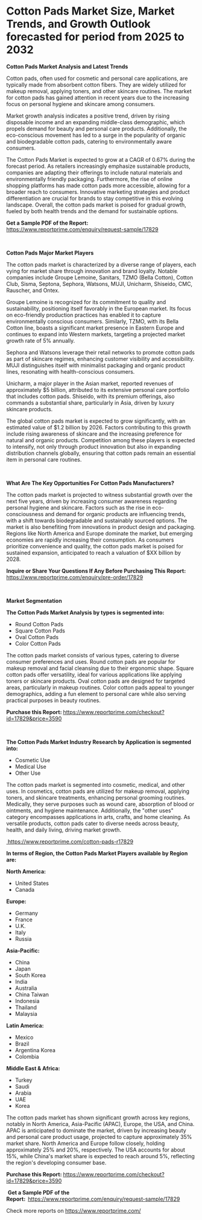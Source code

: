<p><h1>Cotton Pads Market Size, Market Trends, and Growth Outlook forecasted for period from 2025 to 2032</h1></p><p><strong>Cotton Pads Market Analysis and Latest Trends</strong></p>
<p><p>Cotton pads, often used for cosmetic and personal care applications, are typically made from absorbent cotton fibers. They are widely utilized for makeup removal, applying toners, and other skincare routines. The market for cotton pads has gained attention in recent years due to the increasing focus on personal hygiene and skincare among consumers.</p><p>Market growth analysis indicates a positive trend, driven by rising disposable income and an expanding middle-class demographic, which propels demand for beauty and personal care products. Additionally, the eco-conscious movement has led to a surge in the popularity of organic and biodegradable cotton pads, catering to environmentally aware consumers.</p><p>The Cotton Pads Market is expected to grow at a CAGR of 0.67% during the forecast period. As retailers increasingly emphasize sustainable products, companies are adapting their offerings to include natural materials and environmentally friendly packaging. Furthermore, the rise of online shopping platforms has made cotton pads more accessible, allowing for a broader reach to consumers. Innovative marketing strategies and product differentiation are crucial for brands to stay competitive in this evolving landscape. Overall, the cotton pads market is poised for gradual growth, fueled by both health trends and the demand for sustainable options.</p></p>
<p><strong>Get a Sample PDF of the Report:&nbsp;</strong> <a href="https://www.reportprime.com/enquiry/request-sample/17829?utm_campaign=2308&utm_medium=2&utm_source=Github&utm_content=ia&utm_term=18032025&utm_id=cotton-pads">https://www.reportprime.com/enquiry/request-sample/17829</a></p>
<p>&nbsp;</p>
<p><strong>Cotton Pads Major Market Players</strong></p>
<p><p>The cotton pads market is characterized by a diverse range of players, each vying for market share through innovation and brand loyalty. Notable companies include Groupe Lemoine, Sanitars, TZMO (Bella Cotton), Cotton Club, Sisma, Septona, Sephora, Watsons, MUJI, Unicharm, Shiseido, CMC, Rauscher, and Ontex.</p><p>Groupe Lemoine is recognized for its commitment to quality and sustainability, positioning itself favorably in the European market. Its focus on eco-friendly production practices has enabled it to capture environmentally conscious consumers. Similarly, TZMO, with its Bella Cotton line, boasts a significant market presence in Eastern Europe and continues to expand into Western markets, targeting a projected market growth rate of 5% annually.</p><p>Sephora and Watsons leverage their retail networks to promote cotton pads as part of skincare regimes, enhancing customer visibility and accessibility. MUJI distinguishes itself with minimalist packaging and organic product lines, resonating with health-conscious consumers.</p><p>Unicharm, a major player in the Asian market, reported revenues of approximately $5 billion, attributed to its extensive personal care portfolio that includes cotton pads. Shiseido, with its premium offerings, also commands a substantial share, particularly in Asia, driven by luxury skincare products.</p><p>The global cotton pads market is expected to grow significantly, with an estimated value of $1.2 billion by 2026. Factors contributing to this growth include rising awareness of skincare and the increasing preference for natural and organic products. Competition among these players is expected to intensify, not only through product innovation but also in expanding distribution channels globally, ensuring that cotton pads remain an essential item in personal care routines.</p></p>
<p>&nbsp;</p>
<p><strong>What Are The Key Opportunities For Cotton Pads Manufacturers?</strong></p>
<p><p>The cotton pads market is projected to witness substantial growth over the next five years, driven by increasing consumer awareness regarding personal hygiene and skincare. Factors such as the rise in eco-consciousness and demand for organic products are influencing trends, with a shift towards biodegradable and sustainably sourced options. The market is also benefiting from innovations in product design and packaging. Regions like North America and Europe dominate the market, but emerging economies are rapidly increasing their consumption. As consumers prioritize convenience and quality, the cotton pads market is poised for sustained expansion, anticipated to reach a valuation of $XX billion by 2028.</p></p>
<p><strong>Inquire or Share Your Questions If Any Before Purchasing This Report:</strong> <a href="https://www.reportprime.com/enquiry/pre-order/17829?utm_campaign=2308&utm_medium=2&utm_source=Github&utm_content=ia&utm_term=18032025&utm_id=cotton-pads">https://www.reportprime.com/enquiry/pre-order/17829</a></p>
<p>&nbsp;</p>
<p><strong>Market Segmentation</strong></p>
<p><strong>The Cotton Pads Market Analysis by types is segmented into:</strong></p>
<p><ul><li>Round Cotton Pads</li><li>Square Cotton Pads</li><li>Oval Cotton Pads</li><li>Color Cotton Pads</li></ul></p>
<p><p>The cotton pads market consists of various types, catering to diverse consumer preferences and uses. Round cotton pads are popular for makeup removal and facial cleansing due to their ergonomic shape. Square cotton pads offer versatility, ideal for various applications like applying toners or skincare products. Oval cotton pads are designed for targeted areas, particularly in makeup routines. Color cotton pads appeal to younger demographics, adding a fun element to personal care while also serving practical purposes in beauty routines.</p></p>
<p><strong>Purchase this Report:&nbsp;</strong><a href="https://www.reportprime.com/checkout?id=17829&price=3590&utm_campaign=2308&utm_medium=2&utm_source=Github&utm_content=ia&utm_term=18032025&utm_id=cotton-pads">https://www.reportprime.com/checkout?id=17829&price=3590</a></p>
<p>&nbsp;</p>
<p><strong>The Cotton Pads Market Industry Research by Application is segmented into:</strong></p>
<p><ul><li>Cosmetic Use</li><li>Medical Use</li><li>Other Use</li></ul></p>
<p><p>The cotton pads market is segmented into cosmetic, medical, and other uses. In cosmetics, cotton pads are utilized for makeup removal, applying toners, and skincare treatments, enhancing personal grooming routines. Medically, they serve purposes such as wound care, absorption of blood or ointments, and hygiene maintenance. Additionally, the "other uses" category encompasses applications in arts, crafts, and home cleaning. As versatile products, cotton pads cater to diverse needs across beauty, health, and daily living, driving market growth.</p></p>
<p><a href="https://www.reportprime.com/cotton-pads-r17829?utm_campaign=2308&utm_medium=2&utm_source=Github&utm_content=ia&utm_term=18032025&utm_id=cotton-pads">&nbsp;https://www.reportprime.com/cotton-pads-r17829</a></p>
<p><strong>In terms of Region, the Cotton Pads Market Players available by Region are:</strong></p>
<p>
    <p> <strong> North America: </strong>
        <ul>
            <li>United States</li>
            <li>Canada</li>
        </ul>
        </p> 
    <p> <strong> Europe: </strong>
        <ul>
            <li>Germany</li>
            <li>France</li>
            <li>U.K.</li>
            <li>Italy</li>
            <li>Russia</li>
        </ul>
        </p> 
    <p> <strong> Asia-Pacific: </strong>
        <ul>
            <li>China</li>
            <li>Japan</li>
            <li>South Korea</li>
            <li>India</li>
            <li>Australia</li>
            <li>China Taiwan</li>
            <li>Indonesia</li>
            <li>Thailand</li>
            <li>Malaysia</li>
        </ul>
        </p> 
    <p> <strong> Latin America: </strong>
        <ul>
            <li>Mexico</li>
            <li>Brazil</li>
            <li>Argentina Korea</li>
            <li>Colombia</li>
        </ul>
        </p> 
    <p> <strong> Middle East & Africa: </strong>
        <ul>
            <li>Turkey</li>
            <li>Saudi</li>
            <li>Arabia</li>
            <li>UAE</li>
            <li>Korea</li>
        </ul>
    </p>
    </p>
<p><p>The cotton pads market has shown significant growth across key regions, notably in North America, Asia-Pacific (APAC), Europe, the USA, and China. APAC is anticipated to dominate the market, driven by increasing beauty and personal care product usage, projected to capture approximately 35% market share. North America and Europe follow closely, holding approximately 25% and 20%, respectively. The USA accounts for about 15%, while China's market share is expected to reach around 5%, reflecting the region's developing consumer base.</p></p>
<p><strong>Purchase this Report: </strong><a href="https://www.reportprime.com/checkout?id=17829&price=3590&utm_campaign=2308&utm_medium=2&utm_source=Github&utm_content=ia&utm_term=18032025&utm_id=cotton-pads">https://www.reportprime.com/checkout?id=17829&price=3590</a></p>
<p>&nbsp;<strong>Get a Sample PDF of the Report:&nbsp;&nbsp;</strong><a href="https://www.reportprime.com/enquiry/request-sample/17829?utm_campaign=2308&utm_medium=2&utm_source=Github&utm_content=ia&utm_term=18032025&utm_id=cotton-pads">https://www.reportprime.com/enquiry/request-sample/17829</a></p>
<p><strong></strong></p>
<p>Check more reports on <a href="https://www.reportprime.com/?utm_campaign=2308&utm_medium=2&utm_source=Github&utm_content=ia&utm_term=18032025&utm_id=cotton-pads">https://www.reportprime.com/</a></p>